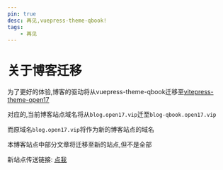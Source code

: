 ```yaml
---
pin: true
desc: 再见,vuepress-theme-qbook!
tags:
    - 再见
---
```


# 关于博客迁移

为了更好的体验,博客的驱动将从vuepress-theme-qbook迁移至[vitepress-theme-open17](https://github.com/open17/vitepress-theme-open17)

对应的,当前博客站点域名将从`blog.open17.vip`迁至`blog-qbook.open17.vip`

而原域名`blog.open17.vip`将作为新的博客站点的域名

本博客站点中部分文章将迁移至新的站点,但不是全部

新站点传送链接: [点我](https://blog.open17.vip)
